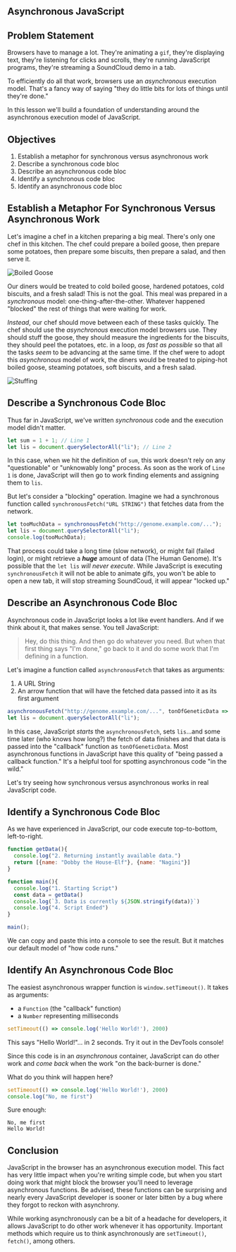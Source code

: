 Asynchronous JavaScript
---

## Problem Statement

Browsers have to manage a lot. They're animating a `gif`, they're displaying
text, they're listening for clicks and scrolls, they're running JavaScript
programs, they're streaming a SoundCloud demo in a tab.

To efficiently do all that work, browsers use an _asynchronous_ execution model.
That's a fancy way of saying "they do little bits for lots of things until
they're done."

In this lesson we'll build a foundation of understanding around the
asynchronous execution model of JavaScript.

## Objectives

1. Establish a metaphor for synchronous versus asynchronous work
2. Describe a synchronous code bloc
3. Describe an asynchronous code bloc
4. Identify a synchronous code bloc
5. Identify an asynchronous code bloc

## Establish a Metaphor For Synchronous Versus Asynchronous Work

Let's imagine a chef in a kitchen preparing a big meal. There's only one chef
in this kitchen.  The chef could prepare a boiled goose, then prepare
some potatoes, then prepare some biscuits, then prepare a salad, and then serve
it.

![Boiled Goose](https://media.giphy.com/media/zE0zR9u9oR54Y/giphy.gif)

Our diners would be treated to cold boiled goose, hardened potatoes, cold
biscuits, and a fresh salad! This is not the goal. This meal was prepared in a
_synchronous_ model: one-thing-after-the-other. Whatever happened "blocked" the
rest of things that were waiting for work.

_Instead_, our chef should move between each of these tasks quickly. The chef
should use the _asynchronous_ execution model browsers use. They should stuff
the goose, they should measure the ingredients for the biscuits, they should
peel the potatoes, etc. in a loop, _as fast as possible_ so that all the tasks
_seem_ to be advancing at the same time. If the chef were to adopt this
_asynchronous_ model of work, the diners would be treated to piping-hot
boiled goose, steaming potatoes, soft biscuits, and a fresh salad.

![Stuffing](https://media.giphy.com/media/AGc4wSw993mOQ/giphy.gif)

## Describe a Synchronous Code Bloc

Thus far in JavaScript, we've written _synchronous_ code and the execution
model didn't matter.

```js
let sum = 1 + 1; // Line 1
let lis = document.querySelectorAll("li"); // Line 2
```

In this case, when we hit the definition of `sum`, this work doesn't rely on
any "questionable" or "unknowably long" process. As soon as the work of `Line
1` is done, JavaScript will then go to work finding elements and assigning them
to `lis`.

But let's consider a "blocking" operation. Imagine we had a synchronous function
called `synchronousFetch("URL STRING")` that fetches data from the network.


```js
let tooMuchData = synchronousFetch("http://genome.example.com/...");
let lis = document.querySelectorAll("li");
console.log(tooMuchData);
```

That process could take a long time (slow network), or might fail (failed
login), or might retrieve a ***huge*** amount of data (The Human Genome). It's
possible that the `let lis` _will never execute_. While JavaScript is executing
`synchronousFetch` it will not be able to animate gifs, you won't be able to
open a new tab, it will stop streaming SoundCoud, it will appear "locked up."

## Describe an Asynchronous Code Bloc

Asynchronous code in JavaScript looks a lot like event handlers. And if we
think about it, that makes sense. You tell JavaScript:

> Hey, do this thing. And then go do whatever you need. But when that first
> thing says "I'm done," go back to it and do some work that I'm defining in a
> function.

Let's imagine a function called `asynchronousFetch` that takes as arguments:

1. A URL String
2. An arrow function that will have the fetched data passed into it as its
   first argument

```js
asynchronousFetch("http://genome.example.com/...", tonOfGeneticData => sequenceClone(tonOfGeneticData));
let lis = document.querySelectorAll("li");
```

In this case, JavaScript _starts_ the `asynchronousFetch`, sets `lis`...and
some time later (who knows how long?) the fetch of data finishes and that data
is passed into the "callback" function as `tonOfGeneticData`. Most asynchronous
functions in JavaScript have this quality of "being passed a callback
function." It's a helpful tool for spotting asynchronous code "in the wild."

Let's try seeing how synchronous versus asynchronous works in real JavaScript
code.

## Identify a Synchronous Code Bloc

As we have experienced in JavaScript, our code execute top-to-bottom,
left-to-right.

```js
function getData(){
  console.log("2. Returning instantly available data.")
  return [{name: "Dobby the House-Elf"}, {name: "Nagini"}]
}

function main(){
  console.log("1. Starting Script")
  const data = getData()
  console.log(`3. Data is currently ${JSON.stringify(data)}`)
  console.log("4. Script Ended")
}

main();
```

We can copy and paste this into a console to see the result. But it matches our
default model of "how code runs."

## Identify An Asynchronous Code Bloc

The easiest asynchronous wrapper function is `window.setTimeout()`. It takes as
arguments:

* a `Function` (the "callback" function)
* a `Number` representing milliseconds

```js
setTimeout(() => console.log('Hello World!'), 2000)
```

This says "Hello World!"... in 2 seconds. Try it out in the DevTools console!

Since this code is in an _asynchronous_ container, JavaScript can do other work
and _come back_ when the work "on the back-burner is done."

What do you think will happen here?

```js
setTimeout(() => console.log('Hello World!'), 2000)
console.log("No, me first")
```

Sure enough:

```text
No, me first
Hello World!
```

## Conclusion

JavaScript in the browser has an asynchronous execution model. This fact has
very little impact when you're writing simple code, but when you start
doing work that might block the browser you'll need to leverage asynchronous
functions. Be advised, these functions can be surprising and nearly every
JavaScript developer is sooner or later bitten by a bug where they forgot to
reckon with asynchrony.

While working asynchronously can be a bit of a headache for developers, it
allows JavaScript to do other work whenever it has opportunity. Important
methods which require us to think asynchronously are `setTimeout()`, `fetch()`,
among others.
